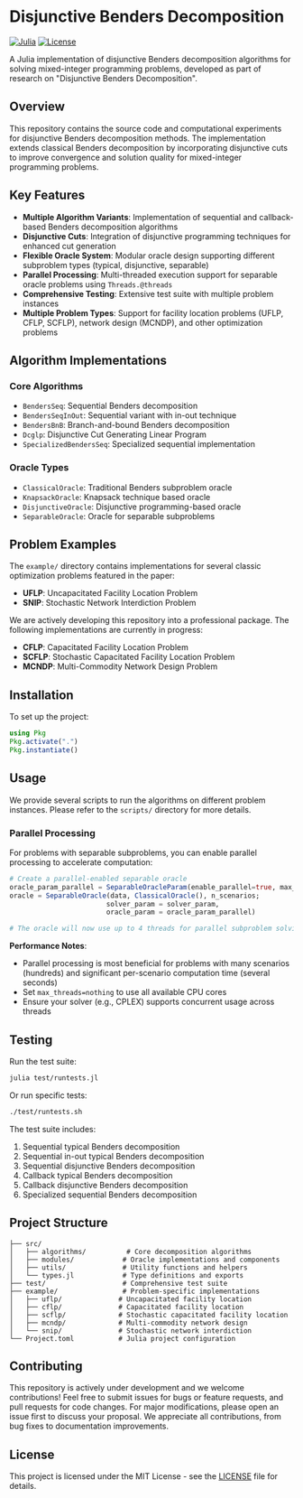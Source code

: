 # Disjunctive Benders Decomposition

[![Julia](https://img.shields.io/badge/julia-v1.10.4-blue.svg)](https://julialang.org/)
[![License](https://img.shields.io/badge/license-MIT-green.svg)](LICENSE)

A Julia implementation of disjunctive Benders decomposition algorithms for solving mixed-integer programming problems, developed as part of research on "Disjunctive Benders Decomposition".

## Overview

This repository contains the source code and computational experiments for disjunctive Benders decomposition methods. The implementation extends classical Benders decomposition by incorporating disjunctive cuts to improve convergence and solution quality for mixed-integer programming problems.

## Key Features

- **Multiple Algorithm Variants**: Implementation of sequential and callback-based Benders decomposition algorithms
- **Disjunctive Cuts**: Integration of disjunctive programming techniques for enhanced cut generation
- **Flexible Oracle System**: Modular oracle design supporting different subproblem types (typical, disjunctive, separable)
- **Parallel Processing**: Multi-threaded execution support for separable oracle problems using `Threads.@threads`
- **Comprehensive Testing**: Extensive test suite with multiple problem instances
- **Multiple Problem Types**: Support for facility location problems (UFLP, CFLP, SCFLP), network design (MCNDP), and other optimization problems

## Algorithm Implementations

### Core Algorithms
- `BendersSeq`: Sequential Benders decomposition
- `BendersSeqInOut`: Sequential variant with in-out technique
- `BendersBnB`: Branch-and-bound Benders decomposition  
- `Dcglp`: Disjunctive Cut Generating Linear Program
- `SpecializedBendersSeq`: Specialized sequential implementation

### Oracle Types
- `ClassicalOracle`: Traditional Benders subproblem oracle
- `KnapsackOracle`: Knapsack technique based oracle
- `DisjunctiveOracle`: Disjunctive programming-based oracle
- `SeparableOracle`: Oracle for separable subproblems

## Problem Examples

The `example/` directory contains implementations for several classic optimization problems featured in the paper:
- **UFLP**: Uncapacitated Facility Location Problem
- **SNIP**: Stochastic Network Interdiction Problem

We are actively developing this repository into a professional package. The following implementations are currently in progress:
- **CFLP**: Capacitated Facility Location Problem  
- **SCFLP**: Stochastic Capacitated Facility Location Problem
- **MCNDP**: Multi-Commodity Network Design Problem

## Installation

To set up the project:
```julia
using Pkg
Pkg.activate(".")
Pkg.instantiate()
```

## Usage

We provide several scripts to run the algorithms on different problem instances. Please refer to the `scripts/` directory for more details.

### Parallel Processing

For problems with separable subproblems, you can enable parallel processing to accelerate computation:

```julia
# Create a parallel-enabled separable oracle
oracle_param_parallel = SeparableOracleParam(enable_parallel=true, max_threads=4)
oracle = SeparableOracle(data, ClassicalOracle(), n_scenarios; 
                        solver_param = solver_param,
                        oracle_param = oracle_param_parallel)

# The oracle will now use up to 4 threads for parallel subproblem solving
```

**Performance Notes**: 
- Parallel processing is most beneficial for problems with many scenarios (hundreds) and significant per-scenario computation time (several seconds)
- Set `max_threads=nothing` to use all available CPU cores
- Ensure your solver (e.g., CPLEX) supports concurrent usage across threads

## Testing

Run the test suite:
```bash
julia test/runtests.jl
```

Or run specific tests:
```bash
./test/runtests.sh
```

The test suite includes:
1. Sequential typical Benders decomposition
2. Sequential in-out typical Benders decomposition  
3. Sequential disjunctive Benders decomposition
4. Callback typical Benders decomposition
5. Callback disjunctive Benders decomposition
6. Specialized sequential Benders decomposition

## Project Structure

```
├── src/
│   ├── algorithms/          # Core decomposition algorithms
│   ├── modules/            # Oracle implementations and components
│   ├── utils/              # Utility functions and helpers
│   └── types.jl            # Type definitions and exports
├── test/                   # Comprehensive test suite
├── example/                # Problem-specific implementations
│   ├── uflp/              # Uncapacitated facility location
│   ├── cflp/              # Capacitated facility location
│   ├── scflp/             # Stochastic capacitated facility location
│   ├── mcndp/             # Multi-commodity network design
│   └── snip/              # Stochastic network interdiction
└── Project.toml           # Julia project configuration
```

## Contributing

This repository is actively under development and we welcome contributions! Feel free to submit issues for bugs or feature requests, and pull requests for code changes. For major modifications, please open an issue first to discuss your proposal. We appreciate all contributions, from bug fixes to documentation improvements.

## License

This project is licensed under the MIT License - see the [LICENSE](LICENSE) file for details.








